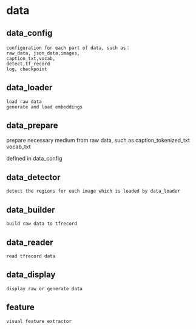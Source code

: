# data


## data_config
    configuration for each part of data, such as：
    raw_data, json_data,images,
    caption_txt,vocab, 
    detect,tf_record
    log, checkpoint

## data_loader
    load raw data 
    generate and load embeddings
    
## data_prepare
   prepare necessary medium from raw data, such as
   caption_tokenized_txt
   vocab_txt
   
   defined in data_config
## data_detector
    detect the regions for each image which is loaded by data_loader
    
## data_builder
    build raw data to tfrecord

## data_reader
    read tfrecord data 
    
## data_display
    display raw or generate data

## feature
    visual feature extractor

